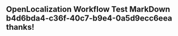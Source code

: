 <properties
ms.topic="hero-topic"
ms.test1="hero-topic"
ms.test2="test"/>

## OpenLocalization Workflow Test MarkDown b4d6bda4-c36f-40c7-b9e4-0a5d9ecc6eea thanks!
